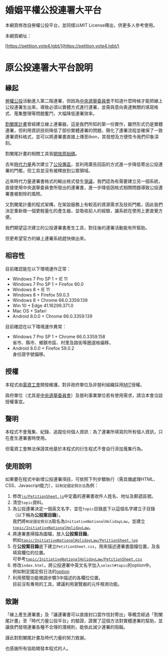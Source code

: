 # 婚姻平權公投連署大平台

本網頁修改自勞權公投平台，並同樣以MIT License釋出，供更多人參考使用。

本網頁網址：

[https://petition.vote4.lgbt/](https://petition.vote4.lgbt/)

# 原公投連署大平台說明

## 緣起
[勞權公投](https://www.facebook.com/permalink.php?story_fbid=1969812579715740&id=1907997019230630)活動進入第二階連署，但因為[中央選舉委員會](https://www.cec.gov.tw/)不知道什麼時候才能把線上公投連署生出來，導致必須以實體方式進行連署，並需與意向表達無關的填寫格式、蒐集整理等問題奮鬥，大幅降低連署效率。


[割闌尾計畫](http://appy.tw/)曾經建立線上連署器，這是我們所知的第一份實作，雖然形式仍是實體連署，但利用資訊技術降低了部份實體連署的問題，簡化了連署流程並確保了一致連署資料格式，並可以將連署書直接上傳至ibon，其發想及方便性令我們印象深刻。

割闌尾計畫的相關工具皆[開放原始碼](https://github.com/appy-tw)。

去年[時代力量](https://www.newpowerparty.tw/)再次建立了[公投專區](https://referendum.npp.vote/)，並利用廣告回函的方式進一步降低寄出公投連署的門檻，但工具並沒有被釋放到公眾領域。


近來時代力量連署書格式的輸出格式發生[爭議](https://www.facebook.com/huimin1972/posts/10204575696108346)，我們認為有需要建立另一個系統，直接使用中央選舉委員會所發出的連署書，進一步降低因格式相關問題導致公投連署書被剔除的風險。

又割闌尾計畫的程式架構，在架設服務上有較高的資源需求及技術門檻，因此我們決定重新做一個更輕量化的產生器，並吸收前人的經驗，讓系統在使用上更直覺方便。


我們期望這次建立的公投連署書產生工具，對往後的連署活動能有所幫助。


但更希望官方的線上連署系統趕快做出來。

## 相容性
目前確認能在以下環境運作正常：
- Windows 7 Pro SP 1 + IE 11
- Windows 7 Pro SP 1 + Firefox 60.0
- Windows 8 + IE 11
- Windows 8 + Firefox 59.0.3
- Windows 8 + Chrome 66.0.3359.139
- Win 10 + Edge 41.16299.371.0
- Mac OS + Safari
- Android 8.0.0 + Chrome 66.0.3359.139

目前確認在以下環境運作異常：
- Windows 7 Pro SP 1 + Chrome 66.0.3359.158  
省市、縣市、鄉鎮市區、村里及路街等圈選格偏移。
- Android 8.0.0 + Firefox 59.0.2  
身份證字號偏移。

## 授權
本程式由[電資工會](http://www.tueeit.org.tw/)開發維護，對非政府單位及非營利組織採用[MIT](https://github.com/tueeit/TaiwanPlebiscitePetitionSheetGenerator/blob/master/LICENSE)授權。

政府單位（尤其是[中央選舉委員會](https://www.cec.gov.tw/)）及營利事業單位若有使用需求，請洽本會洽談授權事宜。

## 聲明
本程式不會蒐集、紀錄、追蹤任何個人資訊：為了連署所填寫的所有個人資訊，只在產生連署書時使用。

但電資工會無法保證其他基於本程式的衍生程式不會自行添加蒐集行為。

## 使用說明
如果要在程式中新增公投連署項目，可依照下列步驟執行（需具備處理HTML、CSS、Javascript能力），以`制定國定假日法`為例：
1. 修改[`js/PetitionSheet.js`](https://github.com/tueeit/TaiwanPlebiscitePetitionSheetGenerator/blob/master/js/PetitionSheet.js#L294)中定義的連署書收件人姓名、地址及郵遞區號。
2. 清空`topic`資料。
3. 為公投連署決定一個英文名字，並在`topic`目錄底下以這個名字建立子目錄（以下稱為**公投案目錄**）。  
我們將`制定國定假日法`取名為`InitiativeNationalHolidayLaw`，並建立[`topic/InitiativeNationalHolidayLaw`](https://github.com/tueeit/TaiwanPlebiscitePetitionSheetGenerator/tree/master/topic/InitiativeNationalHolidayLaw)。
4. 將連署書掃描為圖檔，放入**公投案目錄**。  
例如[`topic/InitiativeNationalHolidayLaw/PetitionSheet.jpg`](https://github.com/tueeit/TaiwanPlebiscitePetitionSheetGenerator/blob/master/topic/InitiativeNationalHolidayLaw/PetitionSheet.jpg)
5. 在**公投案目錄**底下建立`PetitionSheet.css`，用來描述連署書圖檔位置，及各填寫欄位的位置。  
可參考[`topic/InitiativeNationalHolidayLaw/PetitionSheet.css`](https://github.com/tueeit/TaiwanPlebiscitePetitionSheetGenerator/blob/master/topic/InitiativeNationalHolidayLaw/PetitionSheet.css)
6. 修改`index.html`，將公投連署中英文名字加入`select#topic`的option中。  
例如制定國定假日法的[option](https://github.com/tueeit/TaiwanPlebiscitePetitionSheetGenerator/blob/master/index.html#L67)
7. 利用預覽功能微調步驟3中描述的各欄位位置。  
目前沒有專用的工具，建議利用瀏覽器的元件檢測功能。

## 致謝

「線上產生連署書」及「讓連署書可以直接封口當作信封寄出」等概念經過「割闌尾計畫」至「時代力量公投平台」的驗證，證實了這個方法對實體連署的幫助，並讓我們發現連署各種不合理的潛規則，能依此減少連署的阻礙。

謹此對割闌尾計畫及時代力量的努力致謝。

也感謝所有協助開發本程式的人。

